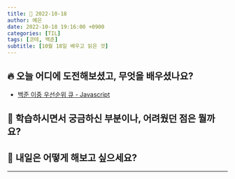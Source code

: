```yaml
---
title: 📸 2022-10-18
author: 예은
date: 2022-10-18 19:16:00 +0900
categories: [TIL]
tags: [코테, 백준]
subtitle: [10월 18일 배우고 읽은 것]
---
```


## 🔥 오늘 어디에 도전해보셨고, 무엇을 배우셨나요?

- [백준 이중 우선순위 큐 - Javascript](/posts/baekjoon-7662/)

## 🌊 학습하시면서 궁금하신 부분이나, 어려웠던 점은 뭘까요?

## 🌟 내일은 어떻게 해보고 싶으세요?

---
